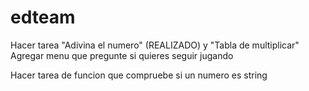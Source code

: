 # edteam

Hacer tarea "Adivina el numero" (REALIZADO) y "Tabla de multiplicar"
Agregar menu que pregunte si quieres seguir jugando

Hacer tarea de funcion que compruebe si un numero es string
